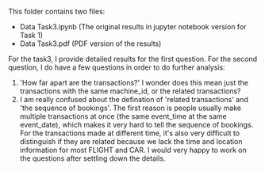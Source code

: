 This folder contains two files:
- Data Task3.ipynb (The original results in jupyter notebook version for Task 1)
- Data Task3.pdf (PDF version of the results)

For the task3, I provide detailed results for the first question. For the second question, I do have a few questions in order to do further analysis:
 1. 'How far apart are the transactions?' I wonder does this mean just the transactions with the same machine_id, or the related transactions? 
 2. I am really confused about the defination of 'related transactions' and 'the sequence of bookings'. The first reason is people usually make multiple transactions at once (the same event_time at the same event_date), which makes it very hard to tell the sequence of bookings. For the transactions made at different time, it's also very difficult to distinguish if they are related because we lack the time and location information for most FLIGHT and CAR. I would very happy to work on the questions after settling down the details. 
